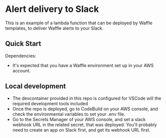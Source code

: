 # Alert delivery to Slack

This is an example of a lambda function that can be deployed by Waffle templates, to deliver Waffle alerts to your Slack.

## Quick Start

Dependencies:

- It's expected that you have a Waffle environment set up in your AWS account.

## Local development

- The devcontainer provided in this repo is configured for VSCode will the required development tools included
- Once the repo is deployed, go to CodeBuild on your AWS console, and check the environmental variables to set your .env file.
- Go to the Secrets Manager of your AWS console, and set a slack webhook URL in the related secret, that was deployed. You'll probably need to create an app on Slack first, and get its webhook URL first.
